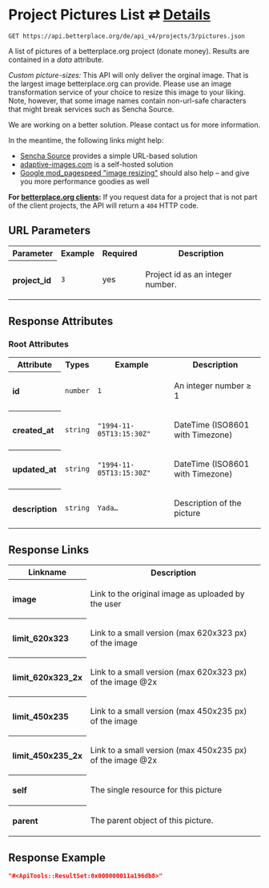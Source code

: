 
# Project Pictures List ⇄ [Details](project_picture_details.md)

```Cirru
GET https://api.betterplace.org/de/api_v4/projects/3/pictures.json
```

A list of pictures of a betterplace.org project (donate money).
Results are contained in a *data* attribute.

*Custom picture-sizes:* This API will only deliver the orginal image.
That is the largest image betterplace.org can provide.
Please use an image transformation service of your choice to resize this
image to your liking. Note, however, that some image names contain
non-url-safe characters that might break services such as Sencha Source.

We are working on a better solution. Please contact us for more information.

In the meantime, the following links might help:

* [Sencha Source](http://docs.sencha.io/current/index.html#!/guide/src) provides a simple URL-based solution
* [adaptive-images.com](http://adaptive-images.com/) is a self-hosted solution
* [Google mod_pagespeed "image resizing"](https://developers.google.com/speed/docs/mod_pagespeed/filter-image-optimize)
  should also help – and give you more performance goodies as well

**For [betterplace.org clients](../README.md#client-api):**
If you request data for a project that is not part of the client
projects, the API will return a `404` HTTP code.


## URL Parameters

<table>
  <tr>
    <th>Parameter</th>
    <th>Example</th>
    <th>Required</th>
    <th>Description</th>
  </tr>
  <tr>
    <th align="left">project_id</th>
    <td><code>3</code></td>
    <td>yes</td>
<td>

Project id as an integer number.

</td>
  </tr>
</table>


## Response Attributes


### Root Attributes

  <table>
    <tr>
      <th>Attribute</th>
      <th>Types</th>
      <th>Example</th>
      <th>Description</th>
    </tr>
    <tr>
      <th align="left">id</th>
      <td><code>number</code></td>
      <td><code>1</code></td>
<td>

An integer number ≥ 1

</td>
    </tr>
    <tr>
      <th align="left">created_at</th>
      <td><code>string</code></td>
      <td><code>"1994-11-05T13:15:30Z"</code></td>
<td>

DateTime (ISO8601 with Timezone)

</td>
    </tr>
    <tr>
      <th align="left">updated_at</th>
      <td><code>string</code></td>
      <td><code>"1994-11-05T13:15:30Z"</code></td>
<td>

DateTime (ISO8601 with Timezone)

</td>
    </tr>
    <tr>
      <th align="left">description</th>
      <td><code>string</code></td>
      <td><code>Yada…</code></td>
<td>

Description of the picture

</td>
    </tr>
  </table>
</table>

## Response Links

<table>
  <tr>
    <th>Linkname</th>
    <th>Description</th>
  </tr>
    <tr>
<th align="left">

image

</th>
<td>

Link to the original image as uploaded by the user

</td>
    </tr>
    <tr>
<th align="left">

limit_620x323

</th>
<td>

Link to a small version (max 620x323 px) of the image

</td>
    </tr>
    <tr>
<th align="left">

limit_620x323_2x

</th>
<td>

Link to a small version (max 620x323 px) of the image @2x

</td>
    </tr>
    <tr>
<th align="left">

limit_450x235

</th>
<td>

Link to a small version (max 450x235 px) of the image

</td>
    </tr>
    <tr>
<th align="left">

limit_450x235_2x

</th>
<td>

Link to a small version (max 450x235 px) of the image @2x

</td>
    </tr>
    <tr>
<th align="left">

self

</th>
<td>

The single resource for this picture

</td>
    </tr>
    <tr>
<th align="left">

parent

</th>
<td>

The parent object of this picture.

</td>
    </tr>
</table>

## Response Example

```json
"#<ApiTools::ResultSet:0x000000011a196db8>"
```

